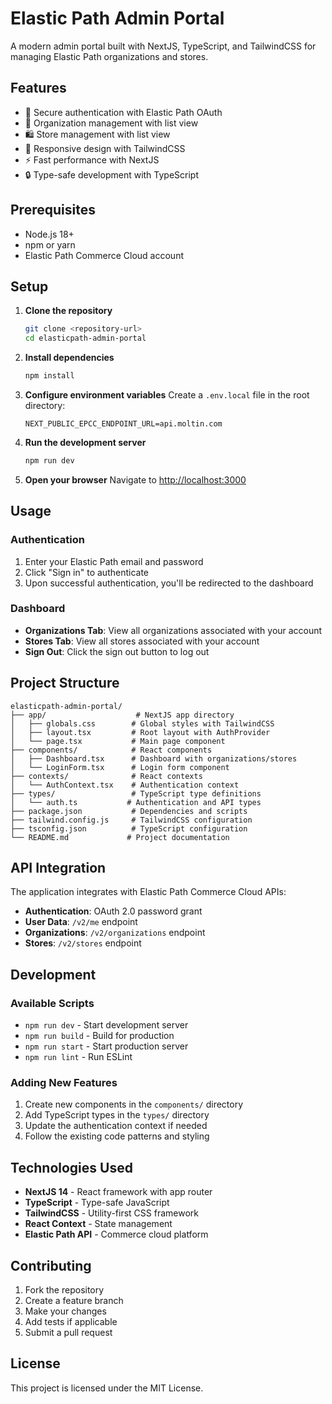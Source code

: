 # Elastic Path Admin Portal

A modern admin portal built with NextJS, TypeScript, and TailwindCSS for managing Elastic Path organizations and stores.

## Features

- 🔐 Secure authentication with Elastic Path OAuth
- 🏢 Organization management with list view
- 🛍️ Store management with list view
- 📱 Responsive design with TailwindCSS
- ⚡ Fast performance with NextJS
- 🔒 Type-safe development with TypeScript

## Prerequisites

- Node.js 18+
- npm or yarn
- Elastic Path Commerce Cloud account

## Setup

1. **Clone the repository**

   ```bash
   git clone <repository-url>
   cd elasticpath-admin-portal
   ```

2. **Install dependencies**

   ```bash
   npm install
   ```

3. **Configure environment variables**
   Create a `.env.local` file in the root directory:

   ```env
   NEXT_PUBLIC_EPCC_ENDPOINT_URL=api.moltin.com
   ```

4. **Run the development server**

   ```bash
   npm run dev
   ```

5. **Open your browser**
   Navigate to [http://localhost:3000](http://localhost:3000)

## Usage

### Authentication

1. Enter your Elastic Path email and password
2. Click "Sign in" to authenticate
3. Upon successful authentication, you'll be redirected to the dashboard

### Dashboard

- **Organizations Tab**: View all organizations associated with your account
- **Stores Tab**: View all stores associated with your account
- **Sign Out**: Click the sign out button to log out

## Project Structure

```
elasticpath-admin-portal/
├── app/                    # NextJS app directory
│   ├── globals.css        # Global styles with TailwindCSS
│   ├── layout.tsx         # Root layout with AuthProvider
│   └── page.tsx           # Main page component
├── components/            # React components
│   ├── Dashboard.tsx      # Dashboard with organizations/stores
│   └── LoginForm.tsx      # Login form component
├── contexts/              # React contexts
│   └── AuthContext.tsx    # Authentication context
├── types/                 # TypeScript type definitions
│   └── auth.ts           # Authentication and API types
├── package.json           # Dependencies and scripts
├── tailwind.config.js     # TailwindCSS configuration
├── tsconfig.json          # TypeScript configuration
└── README.md             # Project documentation
```

## API Integration

The application integrates with Elastic Path Commerce Cloud APIs:

- **Authentication**: OAuth 2.0 password grant
- **User Data**: `/v2/me` endpoint
- **Organizations**: `/v2/organizations` endpoint
- **Stores**: `/v2/stores` endpoint

## Development

### Available Scripts

- `npm run dev` - Start development server
- `npm run build` - Build for production
- `npm run start` - Start production server
- `npm run lint` - Run ESLint

### Adding New Features

1. Create new components in the `components/` directory
2. Add TypeScript types in the `types/` directory
3. Update the authentication context if needed
4. Follow the existing code patterns and styling

## Technologies Used

- **NextJS 14** - React framework with app router
- **TypeScript** - Type-safe JavaScript
- **TailwindCSS** - Utility-first CSS framework
- **React Context** - State management
- **Elastic Path API** - Commerce cloud platform

## Contributing

1. Fork the repository
2. Create a feature branch
3. Make your changes
4. Add tests if applicable
5. Submit a pull request

## License

This project is licensed under the MIT License.

